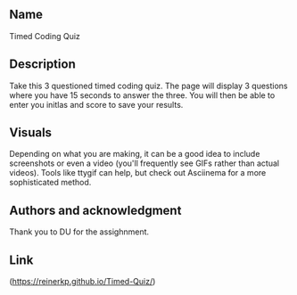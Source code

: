 ## Name
Timed Coding Quiz

## Description
Take this 3 questioned timed coding quiz. The page will display 3 questions where you have 15 seconds to answer the three. You will then be able to enter you initlas and score to save your results.



## Visuals
Depending on what you are making, it can be a good idea to include screenshots or even a video (you'll frequently see GIFs rather than actual videos). Tools like ttygif can help, but check out Asciinema for a more sophisticated method.






## Authors and acknowledgment
Thank you to DU for the assighnment.

## Link
(https://reinerkp.github.io/Timed-Quiz/)


